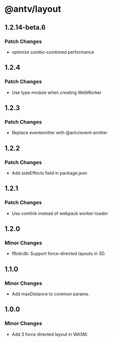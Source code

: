 # @antv/layout

## 1.2.14-beta.6

### Patch Changes

- optimize combo-combined performance

## 1.2.4

### Patch Changes

- Use type module when creating WebWorker

## 1.2.3

### Patch Changes

- Replace eventemitter with @antv/event-emitter

## 1.2.2

### Patch Changes

- Add sideEffects field in package.json

## 1.2.1

### Patch Changes

- Use comlink instead of webpack worker-loader

## 1.2.0

### Minor Changes

- ffbdcdb: Support force-directed layouts in 3D.

## 1.1.0

### Minor Changes

- Add maxDistance to common params.

## 1.0.0

### Minor Changes

- Add 3 force directed layout in WASM.

